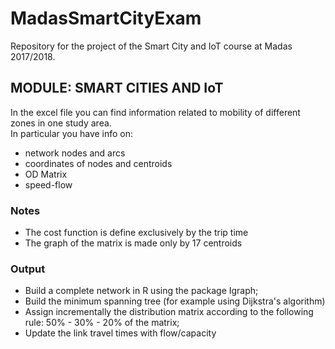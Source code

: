 # MadasSmartCityExam
Repository for the project of the Smart City and IoT course at Madas 2017/2018.

## MODULE: SMART CITIES AND IoT

In the excel file you can find information related to mobility of different zones in one study area.  
In particular you have info on:
- network nodes and arcs
- coordinates of nodes and centroids
- OD Matrix
- speed-flow  

### Notes
- The cost function is define exclusively by the trip time
- The graph of the matrix is made only by 17 centroids

### Output
- Build a complete network in R using the package Igraph; 
- Build the minimum spanning tree (for example using Dijkstra's algorithm)
- Assign incrementally the distribution matrix according to the following rule: 50% - 30% - 20% of the matrix; 
- Update  the link travel times with flow/capacity 
